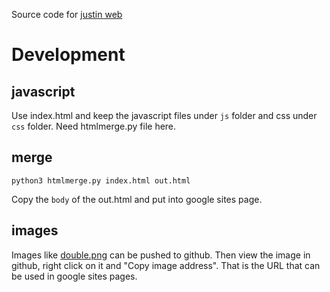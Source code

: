 Source code for [justin web](https://sites.google.com/view/justinfeng/)

# Development
## javascript
Use index.html and keep the javascript files under `js` folder and css under `css` folder. Need htmlmerge.py file here.
## merge
```
python3 htmlmerge.py index.html out.html
```
Copy the `body` of the out.html and put into google sites page.

## images
Images like [double.png](./double.png) can be pushed to github. Then view the image in github, right click on it and "Copy image address". That is the URL that can be used in google sites pages.
